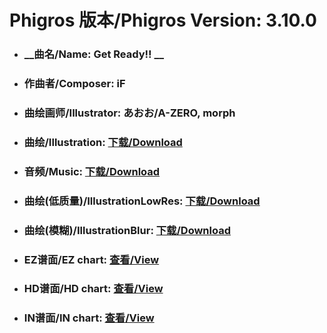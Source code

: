 
# Phigros 版本/Phigros Version:  3.10.0

- ### __曲名/Name:  Get Ready!! __

- ### __作曲者/Composer:  iF__

- ### __曲绘画师/Illustrator:  あおお/A-ZERO, morph__

- ### __曲绘/Illustration:  [下载/Download](https://github.com/Po6647A/WebAssests/releases/download/3.10.0/1053.png)__

- ### __音频/Music:  [下载/Download](https://github.com/Po6647A/WebAssests/releases/download/3.10.0/1853.ogg)__

- ### __曲绘(低质量)/IllustrationLowRes:  [下载/Download](https://github.com/Po6647A/WebAssests/releases/download/3.10.0/1545.png)__

- ### __曲绘(模糊)/IllustrationBlur:  [下载/Download](https://github.com/Po6647A/WebAssests/releases/download/3.10.0/0)__


- ### __EZ谱面/EZ chart:  [查看/View](./EZ.json/index.html)__

- ### __HD谱面/HD chart:  [查看/View](./HD.json/index.html)__

- ### __IN谱面/IN chart:  [查看/View](./IN.json/index.html)__
